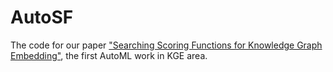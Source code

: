 # AutoSF
The code for our paper ["Searching Scoring Functions for Knowledge Graph Embedding"](https://arxiv.org/pdf/1904.11682.pdf), the first AutoML work in KGE area. 
